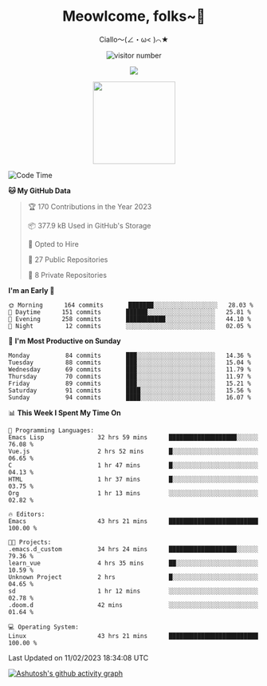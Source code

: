 <div align="center">
  <h1>Meowlcome, folks~👋</h1>
  <p>Ciallo～(∠・ω< )⌒★</p>
</div>

<p align="center">
  <img src="https://count.getloli.com/get/@Ziqi-Yang?theme=rule34" alt="visitor number" />
</p>

<p align="center">
  <img src="https://skillicons.dev/icons?i=rust,c,py,flutter,go,java,js,bash,linux,emacs" />
</p>
<p align="center">
  <img height="165" src="https://github-readme-stats.vercel.app/api?username=Ziqi-Yang&show_icons=true&include_all_commits=true&hide_border=true" />
</p>

<!--START_SECTION:waka-->
![Code Time](http://img.shields.io/badge/Code%20Time-531%20hrs%2035%20mins-blue)

**🐱 My GitHub Data** 

> 🏆 170 Contributions in the Year 2023
 > 
> 📦 377.9 kB Used in GitHub's Storage 
 > 
> 💼 Opted to Hire
 > 
> 📜 27 Public Repositories 
 > 
> 🔑 8 Private Repositories  
 > 
**I'm an Early 🐤** 

```text
🌞 Morning      164 commits       ███████░░░░░░░░░░░░░░░░░░   28.03 % 
🌆 Daytime      151 commits       ██████░░░░░░░░░░░░░░░░░░░   25.81 % 
🌃 Evening      258 commits       ███████████░░░░░░░░░░░░░░   44.10 % 
🌙 Night         12 commits       ░░░░░░░░░░░░░░░░░░░░░░░░░   02.05 % 

```
📅 **I'm Most Productive on Sunday** 

```text
Monday          84 commits       ███░░░░░░░░░░░░░░░░░░░░░░   14.36 % 
Tuesday         88 commits       ███░░░░░░░░░░░░░░░░░░░░░░   15.04 % 
Wednesday       69 commits       ███░░░░░░░░░░░░░░░░░░░░░░   11.79 % 
Thursday        70 commits       ███░░░░░░░░░░░░░░░░░░░░░░   11.97 % 
Friday          89 commits       ███░░░░░░░░░░░░░░░░░░░░░░   15.21 % 
Saturday        91 commits       ████░░░░░░░░░░░░░░░░░░░░░   15.56 % 
Sunday          94 commits       ████░░░░░░░░░░░░░░░░░░░░░   16.07 % 

```


📊 **This Week I Spent My Time On** 

```text
💬 Programming Languages: 
Emacs Lisp               32 hrs 59 mins      ███████████████████░░░░░░   76.08 % 
Vue.js                   2 hrs 52 mins       █░░░░░░░░░░░░░░░░░░░░░░░░   06.65 % 
C                        1 hr 47 mins        █░░░░░░░░░░░░░░░░░░░░░░░░   04.13 % 
HTML                     1 hr 37 mins        █░░░░░░░░░░░░░░░░░░░░░░░░   03.75 % 
Org                      1 hr 13 mins        ░░░░░░░░░░░░░░░░░░░░░░░░░   02.82 % 

🔥 Editors: 
Emacs                    43 hrs 21 mins      █████████████████████████   100.00 % 

🐱‍💻 Projects: 
.emacs.d_custom          34 hrs 24 mins      ███████████████████░░░░░░   79.36 % 
learn_vue                4 hrs 35 mins       ██░░░░░░░░░░░░░░░░░░░░░░░   10.59 % 
Unknown Project          2 hrs               █░░░░░░░░░░░░░░░░░░░░░░░░   04.65 % 
sd                       1 hr 12 mins        ░░░░░░░░░░░░░░░░░░░░░░░░░   02.78 % 
.doom.d                  42 mins             ░░░░░░░░░░░░░░░░░░░░░░░░░   01.64 % 

💻 Operating System: 
Linux                    43 hrs 21 mins      █████████████████████████   100.00 % 

```


 Last Updated on 11/02/2023 18:34:08 UTC
<!--END_SECTION:waka-->


[![Ashutosh's github activity graph](https://github-readme-activity-graph.cyclic.app/graph?username=Ziqi-Yang&theme=github)](https://github.com/ashutosh00710/github-readme-activity-graph)

